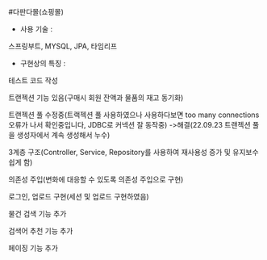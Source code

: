 #다판다몰(쇼핑몰)

- 사용 기술 :
 
스프링부트, MYSQL, JPA, 타임리프

- 구현상의 특징 : 

테스트 코드 작성

트랜젝션 기능 있음(구매시 회원 잔액과 물품의 재고 동기화)

트랜젝션 풀 수정중(트랙젝션 풀 사용하였으나 사용하다보면 too many connections오류가 나서 확인중입니다, JDBC로 커넥션 잘 동작중) 
->해결(22.09.23 트랜젝션 풀을 생성자에서 계속 생성해서 누수)

3계층 구조(Controller, Service, Repository를 사용하여 재사용성 증가 및 유지보수 쉽게 함) 

의존성 주입(변화에 대응할 수 있도록 의존성 주입으로 구현) 

로그인, 업로드 구현(세션 및 업로드 구현하였음) 

물건 검색 기능 추가

검색어 추천 기능 추가

페이징 기능 추가

	   
